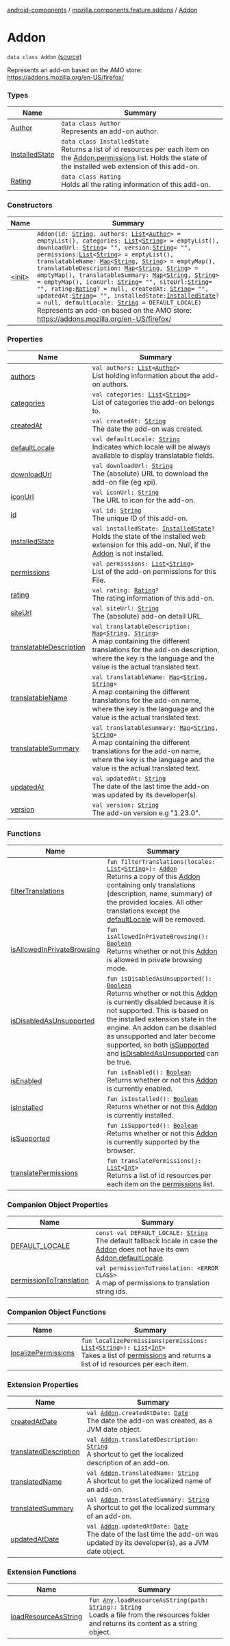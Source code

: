 [android-components](../../index.md) / [mozilla.components.feature.addons](../index.md) / [Addon](./index.md)

# Addon

`data class Addon` [(source)](https://github.com/mozilla-mobile/android-components/blob/master/components/feature/addons/src/main/java/mozilla/components/feature/addons/Addon.kt#L36)

Represents an add-on based on the AMO store:
https://addons.mozilla.org/en-US/firefox/

### Types

| Name | Summary |
|---|---|
| [Author](-author/index.md) | `data class Author`<br>Represents an add-on author. |
| [InstalledState](-installed-state/index.md) | `data class InstalledState`<br>Returns a list of id resources per each item on the [Addon.permissions](permissions.md) list. Holds the state of the installed web extension of this add-on. |
| [Rating](-rating/index.md) | `data class Rating`<br>Holds all the rating information of this add-on. |

### Constructors

| Name | Summary |
|---|---|
| [&lt;init&gt;](-init-.md) | `Addon(id: `[`String`](https://kotlinlang.org/api/latest/jvm/stdlib/kotlin/-string/index.html)`, authors: `[`List`](https://kotlinlang.org/api/latest/jvm/stdlib/kotlin.collections/-list/index.html)`<`[`Author`](-author/index.md)`> = emptyList(), categories: `[`List`](https://kotlinlang.org/api/latest/jvm/stdlib/kotlin.collections/-list/index.html)`<`[`String`](https://kotlinlang.org/api/latest/jvm/stdlib/kotlin/-string/index.html)`> = emptyList(), downloadUrl: `[`String`](https://kotlinlang.org/api/latest/jvm/stdlib/kotlin/-string/index.html)` = "", version: `[`String`](https://kotlinlang.org/api/latest/jvm/stdlib/kotlin/-string/index.html)` = "", permissions: `[`List`](https://kotlinlang.org/api/latest/jvm/stdlib/kotlin.collections/-list/index.html)`<`[`String`](https://kotlinlang.org/api/latest/jvm/stdlib/kotlin/-string/index.html)`> = emptyList(), translatableName: `[`Map`](https://kotlinlang.org/api/latest/jvm/stdlib/kotlin.collections/-map/index.html)`<`[`String`](https://kotlinlang.org/api/latest/jvm/stdlib/kotlin/-string/index.html)`, `[`String`](https://kotlinlang.org/api/latest/jvm/stdlib/kotlin/-string/index.html)`> = emptyMap(), translatableDescription: `[`Map`](https://kotlinlang.org/api/latest/jvm/stdlib/kotlin.collections/-map/index.html)`<`[`String`](https://kotlinlang.org/api/latest/jvm/stdlib/kotlin/-string/index.html)`, `[`String`](https://kotlinlang.org/api/latest/jvm/stdlib/kotlin/-string/index.html)`> = emptyMap(), translatableSummary: `[`Map`](https://kotlinlang.org/api/latest/jvm/stdlib/kotlin.collections/-map/index.html)`<`[`String`](https://kotlinlang.org/api/latest/jvm/stdlib/kotlin/-string/index.html)`, `[`String`](https://kotlinlang.org/api/latest/jvm/stdlib/kotlin/-string/index.html)`> = emptyMap(), iconUrl: `[`String`](https://kotlinlang.org/api/latest/jvm/stdlib/kotlin/-string/index.html)` = "", siteUrl: `[`String`](https://kotlinlang.org/api/latest/jvm/stdlib/kotlin/-string/index.html)` = "", rating: `[`Rating`](-rating/index.md)`? = null, createdAt: `[`String`](https://kotlinlang.org/api/latest/jvm/stdlib/kotlin/-string/index.html)` = "", updatedAt: `[`String`](https://kotlinlang.org/api/latest/jvm/stdlib/kotlin/-string/index.html)` = "", installedState: `[`InstalledState`](-installed-state/index.md)`? = null, defaultLocale: `[`String`](https://kotlinlang.org/api/latest/jvm/stdlib/kotlin/-string/index.html)` = DEFAULT_LOCALE)`<br>Represents an add-on based on the AMO store: https://addons.mozilla.org/en-US/firefox/ |

### Properties

| Name | Summary |
|---|---|
| [authors](authors.md) | `val authors: `[`List`](https://kotlinlang.org/api/latest/jvm/stdlib/kotlin.collections/-list/index.html)`<`[`Author`](-author/index.md)`>`<br>List holding information about the add-on authors. |
| [categories](categories.md) | `val categories: `[`List`](https://kotlinlang.org/api/latest/jvm/stdlib/kotlin.collections/-list/index.html)`<`[`String`](https://kotlinlang.org/api/latest/jvm/stdlib/kotlin/-string/index.html)`>`<br>List of categories the add-on belongs to. |
| [createdAt](created-at.md) | `val createdAt: `[`String`](https://kotlinlang.org/api/latest/jvm/stdlib/kotlin/-string/index.html)<br>The date the add-on was created. |
| [defaultLocale](default-locale.md) | `val defaultLocale: `[`String`](https://kotlinlang.org/api/latest/jvm/stdlib/kotlin/-string/index.html)<br>Indicates which locale will be always available to display translatable fields. |
| [downloadUrl](download-url.md) | `val downloadUrl: `[`String`](https://kotlinlang.org/api/latest/jvm/stdlib/kotlin/-string/index.html)<br>The (absolute) URL to download the add-on file (eg xpi). |
| [iconUrl](icon-url.md) | `val iconUrl: `[`String`](https://kotlinlang.org/api/latest/jvm/stdlib/kotlin/-string/index.html)<br>The URL to icon for the add-on. |
| [id](id.md) | `val id: `[`String`](https://kotlinlang.org/api/latest/jvm/stdlib/kotlin/-string/index.html)<br>The unique ID of this add-on. |
| [installedState](installed-state.md) | `val installedState: `[`InstalledState`](-installed-state/index.md)`?`<br>Holds the state of the installed web extension for this add-on. Null, if the [Addon](./index.md) is not installed. |
| [permissions](permissions.md) | `val permissions: `[`List`](https://kotlinlang.org/api/latest/jvm/stdlib/kotlin.collections/-list/index.html)`<`[`String`](https://kotlinlang.org/api/latest/jvm/stdlib/kotlin/-string/index.html)`>`<br>List of the add-on permissions for this File. |
| [rating](rating.md) | `val rating: `[`Rating`](-rating/index.md)`?`<br>The rating information of this add-on. |
| [siteUrl](site-url.md) | `val siteUrl: `[`String`](https://kotlinlang.org/api/latest/jvm/stdlib/kotlin/-string/index.html)<br>The (absolute) add-on detail URL. |
| [translatableDescription](translatable-description.md) | `val translatableDescription: `[`Map`](https://kotlinlang.org/api/latest/jvm/stdlib/kotlin.collections/-map/index.html)`<`[`String`](https://kotlinlang.org/api/latest/jvm/stdlib/kotlin/-string/index.html)`, `[`String`](https://kotlinlang.org/api/latest/jvm/stdlib/kotlin/-string/index.html)`>`<br>A map containing the different translations for the add-on description, where the key is the language and the value is the actual translated text. |
| [translatableName](translatable-name.md) | `val translatableName: `[`Map`](https://kotlinlang.org/api/latest/jvm/stdlib/kotlin.collections/-map/index.html)`<`[`String`](https://kotlinlang.org/api/latest/jvm/stdlib/kotlin/-string/index.html)`, `[`String`](https://kotlinlang.org/api/latest/jvm/stdlib/kotlin/-string/index.html)`>`<br>A map containing the different translations for the add-on name, where the key is the language and the value is the actual translated text. |
| [translatableSummary](translatable-summary.md) | `val translatableSummary: `[`Map`](https://kotlinlang.org/api/latest/jvm/stdlib/kotlin.collections/-map/index.html)`<`[`String`](https://kotlinlang.org/api/latest/jvm/stdlib/kotlin/-string/index.html)`, `[`String`](https://kotlinlang.org/api/latest/jvm/stdlib/kotlin/-string/index.html)`>`<br>A map containing the different translations for the add-on name, where the key is the language and the value is the actual translated text. |
| [updatedAt](updated-at.md) | `val updatedAt: `[`String`](https://kotlinlang.org/api/latest/jvm/stdlib/kotlin/-string/index.html)<br>The date of the last time the add-on was updated by its developer(s). |
| [version](version.md) | `val version: `[`String`](https://kotlinlang.org/api/latest/jvm/stdlib/kotlin/-string/index.html)<br>The add-on version e.g "1.23.0". |

### Functions

| Name | Summary |
|---|---|
| [filterTranslations](filter-translations.md) | `fun filterTranslations(locales: `[`List`](https://kotlinlang.org/api/latest/jvm/stdlib/kotlin.collections/-list/index.html)`<`[`String`](https://kotlinlang.org/api/latest/jvm/stdlib/kotlin/-string/index.html)`>): `[`Addon`](./index.md)<br>Returns a copy of this [Addon](./index.md) containing only translations (description, name, summary) of the provided locales. All other translations except the [defaultLocale](default-locale.md) will be removed. |
| [isAllowedInPrivateBrowsing](is-allowed-in-private-browsing.md) | `fun isAllowedInPrivateBrowsing(): `[`Boolean`](https://kotlinlang.org/api/latest/jvm/stdlib/kotlin/-boolean/index.html)<br>Returns whether or not this [Addon](./index.md) is allowed in private browsing mode. |
| [isDisabledAsUnsupported](is-disabled-as-unsupported.md) | `fun isDisabledAsUnsupported(): `[`Boolean`](https://kotlinlang.org/api/latest/jvm/stdlib/kotlin/-boolean/index.html)<br>Returns whether or not this [Addon](./index.md) is currently disabled because it is not supported. This is based on the installed extension state in the engine. An addon can be disabled as unsupported and later become supported, so both [isSupported](is-supported.md) and [isDisabledAsUnsupported](is-disabled-as-unsupported.md) can be true. |
| [isEnabled](is-enabled.md) | `fun isEnabled(): `[`Boolean`](https://kotlinlang.org/api/latest/jvm/stdlib/kotlin/-boolean/index.html)<br>Returns whether or not this [Addon](./index.md) is currently enabled. |
| [isInstalled](is-installed.md) | `fun isInstalled(): `[`Boolean`](https://kotlinlang.org/api/latest/jvm/stdlib/kotlin/-boolean/index.html)<br>Returns whether or not this [Addon](./index.md) is currently installed. |
| [isSupported](is-supported.md) | `fun isSupported(): `[`Boolean`](https://kotlinlang.org/api/latest/jvm/stdlib/kotlin/-boolean/index.html)<br>Returns whether or not this [Addon](./index.md) is currently supported by the browser. |
| [translatePermissions](translate-permissions.md) | `fun translatePermissions(): `[`List`](https://kotlinlang.org/api/latest/jvm/stdlib/kotlin.collections/-list/index.html)`<`[`Int`](https://kotlinlang.org/api/latest/jvm/stdlib/kotlin/-int/index.html)`>`<br>Returns a list of id resources per each item on the [permissions](permissions.md) list. |

### Companion Object Properties

| Name | Summary |
|---|---|
| [DEFAULT_LOCALE](-d-e-f-a-u-l-t_-l-o-c-a-l-e.md) | `const val DEFAULT_LOCALE: `[`String`](https://kotlinlang.org/api/latest/jvm/stdlib/kotlin/-string/index.html)<br>The default fallback locale in case the [Addon](./index.md) does not have its own [Addon.defaultLocale](default-locale.md). |
| [permissionToTranslation](permission-to-translation.md) | `val permissionToTranslation: <ERROR CLASS>`<br>A map of permissions to translation string ids. |

### Companion Object Functions

| Name | Summary |
|---|---|
| [localizePermissions](localize-permissions.md) | `fun localizePermissions(permissions: `[`List`](https://kotlinlang.org/api/latest/jvm/stdlib/kotlin.collections/-list/index.html)`<`[`String`](https://kotlinlang.org/api/latest/jvm/stdlib/kotlin/-string/index.html)`>): `[`List`](https://kotlinlang.org/api/latest/jvm/stdlib/kotlin.collections/-list/index.html)`<`[`Int`](https://kotlinlang.org/api/latest/jvm/stdlib/kotlin/-int/index.html)`>`<br>Takes a list of [permissions](localize-permissions.md#mozilla.components.feature.addons.Addon.Companion$localizePermissions(kotlin.collections.List((kotlin.String)))/permissions) and returns a list of id resources per each item. |

### Extension Properties

| Name | Summary |
|---|---|
| [createdAtDate](../../mozilla.components.feature.addons.ui/created-at-date.md) | `val `[`Addon`](./index.md)`.createdAtDate: `[`Date`](http://docs.oracle.com/javase/7/docs/api/java/util/Date.html)<br>The date the add-on was created, as a JVM date object. |
| [translatedDescription](../../mozilla.components.feature.addons.ui/translated-description.md) | `val `[`Addon`](./index.md)`.translatedDescription: `[`String`](https://kotlinlang.org/api/latest/jvm/stdlib/kotlin/-string/index.html)<br>A shortcut to get the localized description of an add-on. |
| [translatedName](../../mozilla.components.feature.addons.ui/translated-name.md) | `val `[`Addon`](./index.md)`.translatedName: `[`String`](https://kotlinlang.org/api/latest/jvm/stdlib/kotlin/-string/index.html)<br>A shortcut to get the localized name of an add-on. |
| [translatedSummary](../../mozilla.components.feature.addons.ui/translated-summary.md) | `val `[`Addon`](./index.md)`.translatedSummary: `[`String`](https://kotlinlang.org/api/latest/jvm/stdlib/kotlin/-string/index.html)<br>A shortcut to get the localized summary of an add-on. |
| [updatedAtDate](../../mozilla.components.feature.addons.ui/updated-at-date.md) | `val `[`Addon`](./index.md)`.updatedAtDate: `[`Date`](http://docs.oracle.com/javase/7/docs/api/java/util/Date.html)<br>The date of the last time the add-on was updated by its developer(s), as a JVM date object. |

### Extension Functions

| Name | Summary |
|---|---|
| [loadResourceAsString](../../mozilla.components.support.test.file/kotlin.-any/load-resource-as-string.md) | `fun `[`Any`](https://kotlinlang.org/api/latest/jvm/stdlib/kotlin/-any/index.html)`.loadResourceAsString(path: `[`String`](https://kotlinlang.org/api/latest/jvm/stdlib/kotlin/-string/index.html)`): `[`String`](https://kotlinlang.org/api/latest/jvm/stdlib/kotlin/-string/index.html)<br>Loads a file from the resources folder and returns its content as a string object. |
